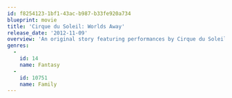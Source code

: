 ```yaml
---
id: f8254123-1bf1-43ac-b987-b33fe920a734
blueprint: movie
title: 'Cirque du Soleil: Worlds Away'
release_date: '2012-11-09'
overview: 'An original story featuring performances by Cirque du Soleil. A young woman is entranced by an Aerialist. When they fall into the dreamlike world of Cirque du Soleil and are separated, they travel through the different tent worlds trying to find each other.'
genres:
  -
    id: 14
    name: Fantasy
  -
    id: 10751
    name: Family
---
```

